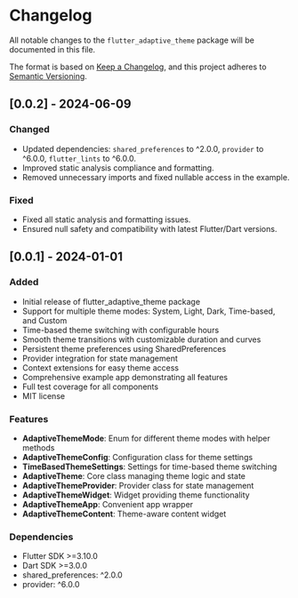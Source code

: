 # Changelog

All notable changes to the `flutter_adaptive_theme` package will be documented in this file.

The format is based on [Keep a Changelog](https://keepachangelog.com/en/1.0.0/),
and this project adheres to [Semantic Versioning](https://semver.org/spec/v2.0.0.html).

## [0.0.2] - 2024-06-09

### Changed
- Updated dependencies: `shared_preferences` to ^2.0.0, `provider` to ^6.0.0, `flutter_lints` to ^6.0.0.
- Improved static analysis compliance and formatting.
- Removed unnecessary imports and fixed nullable access in the example.

### Fixed
- Fixed all static analysis and formatting issues.
- Ensured null safety and compatibility with latest Flutter/Dart versions.

## [0.0.1] - 2024-01-01

### Added
- Initial release of flutter_adaptive_theme package
- Support for multiple theme modes: System, Light, Dark, Time-based, and Custom
- Time-based theme switching with configurable hours
- Smooth theme transitions with customizable duration and curves
- Persistent theme preferences using SharedPreferences
- Provider integration for state management
- Context extensions for easy theme access
- Comprehensive example app demonstrating all features
- Full test coverage for all components
- MIT license

### Features
- **AdaptiveThemeMode**: Enum for different theme modes with helper methods
- **AdaptiveThemeConfig**: Configuration class for theme settings
- **TimeBasedThemeSettings**: Settings for time-based theme switching
- **AdaptiveTheme**: Core class managing theme logic and state
- **AdaptiveThemeProvider**: Provider class for state management
- **AdaptiveThemeWidget**: Widget providing theme functionality
- **AdaptiveThemeApp**: Convenient app wrapper
- **AdaptiveThemeContent**: Theme-aware content widget

### Dependencies
- Flutter SDK >=3.10.0
- Dart SDK >=3.0.0
- shared_preferences: ^2.0.0
- provider: ^6.0.0